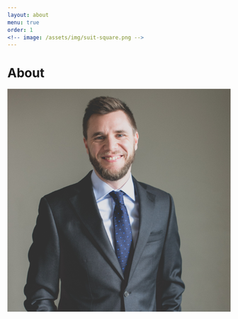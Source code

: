```yaml
---
layout: about
menu: true
order: 1
<!-- image: /assets/img/suit-square.png -->
---
```


# About

<!--author-->

![Stuart Morris](/assets/img/suit-square.png)
